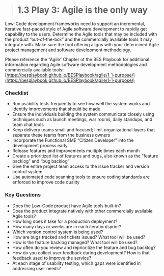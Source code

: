 > # **1.3** Play 3: Agile is the only way

Low-Code development frameworks need to support an incremental, iterative fast-paced style of Agile software development to rapidly get capability to the users. Determine the Agile tools that may be included with the product “out-of-the-box” and the commercially available tools it may integrate with.  Make sure the tool offering aligns with your determined Agile project management and software development methodology.

Please reference the “Agile” Chapter of the BES Playbook for additional information regarding Agile software development methodologies and commercially available tools: 
[https://besplaybook.github.io/BESPlaybook/agile/1-1-purpose/](https://besplaybook.github.io/BESPlaybook/agile/1-1-purpose/)

### Checklist

- Run usability tests frequently to see how well the system works and identify improvements that should be made
- Ensure the individuals building the system communicate closely using techniques such as launch meetings, war rooms, daily standups, and team chat tools
- Keep delivery teams small and focused; limit organizational layers that separate these teams from the business owners
- Incorporate the Functional SME “Citizen Developer” into the development process early 
- Release features and improvements multiple times each month
- Create a prioritized list of features and bugs, also known as the “feature backlog” and “bug backlog”
- Give the entire project team access to the issue tracker and version control system
- Use automated code scanning tools to ensure coding standards are enforced to improve code quality

### Key Questions

- Does the Low-Code product have Agile tools built-in?
- Does the product integrate natively with other commercially available Agile tools?
- How long does it take for a production deployment?
- How many days or weeks are in each iteration/sprint?
- Which version control system is being used?
- How are bugs tracked and tickets issued? What tool will be used?
- How is the feature backlog managed? What tool will be used?
- How often do you review and reprioritize the feature and bug backlog?
- How do you collect user feedback during development? How is that feedback used to improve the service?
- At each stage of usability testing, which gaps were identified in addressing user needs?

